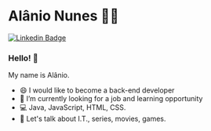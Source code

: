 # Alânio Nunes :man_technologist:

[![Linkedin Badge](https://img.shields.io/badge/-LinkedIn-blue?style=flat-square&logo=likedin&logoColor=white&link=https://www.linkedin.com/in/al%C3%A2nio-ara%C3%BAjo-nunes-056458b6/)](https://www.linkedin.com/in/al%C3%A2nio-ara%C3%BAjo-nunes-056458b6/)

### Hello! 👋

My name is Alânio.  

- 😄 I would like to become a back-end developer
- 🚀 I’m currently looking for a job and learning opportunity
- 💻 Java, JavaScript, HTML, CSS.
- 💬 Let's talk about I.T., series, movies, games.
